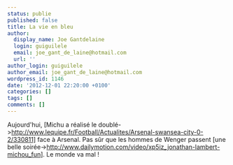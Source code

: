 ```yaml
---
status: publie
published: false
title: La vie en bleu
author:
  display_name: Joe Gantdelaine
  login: guiguilele
  email: joe_gant_de_laine@hotmail.com
  url: ''
author_login: guiguilele
author_email: joe_gant_de_laine@hotmail.com
wordpress_id: 1146
date: '2012-12-01 22:20:00 +0100'
categories: []
tags: []
comments: []
---
```

Aujourd'hui, [Michu a réalisé le doublé->http://www.lequipe.fr/Football/Actualites/Arsenal-swansea-city-0-2/330811] face à Arsenal. Pas sûr que les hommes de Wenger passent [une belle soirée->http://www.dailymotion.com/video/xp5iz_jonathan-lambert-michou_fun]. Le monde va mal !
